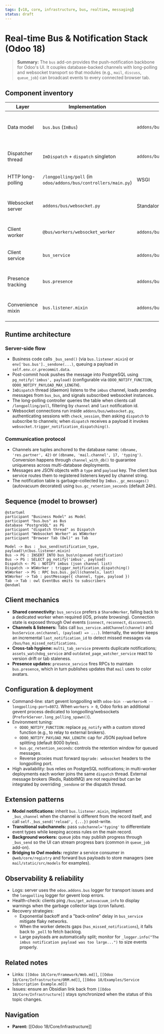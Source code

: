 ```yaml
---
tags: [v18, core, infrastructure, bus, realtime, messaging]
status: draft
---
```

# Real-time Bus & Notification Stack (Odoo 18)

> **Summary:** The `bus` add-on provides the push-notification backbone for Odoo's UI. It couples database-backed channels with long-polling and websocket transport so that modules (e.g., `mail`, `discuss`, `queue_job`) can broadcast events to every connected browser tab.

## Component inventory
| Layer | Implementation | Location | Responsibilities |
|-------|----------------|----------|------------------|
| Data model | `bus.bus` (`ImBus`) | `addons/bus/models/bus.py` | Persists notifications until delivery; handles pre/post-commit hooks and PostgreSQL `NOTIFY` integration. |
| Dispatcher thread | `ImDispatch` + `dispatch` singleton | `addons/bus/models/bus.py` | Listens to `LISTEN imbus` and fans out notifications to subscribed websockets. |
| HTTP long-polling | `/longpolling/poll` (in `odoo/addons/bus/controllers/main.py`) | WSGI | REST fallback for clients that cannot use websockets. |
| Websocket server | `addons/bus/websocket.py` | Standalone gevent app | Manages websocket lifecycle, authentication, and dispatch to tabs; shares `dispatch` with long-polling. |
| Client worker | `@bus/workers/websocket_worker` | `addons/bus/static/src/workers` | SharedWorker coordinating a single websocket per browser. |
| Client service | `bus_service` | `addons/bus/static/src/services/bus_service.js` | Owl service wrapping worker events, reconnect logic, channel subscription API. |
| Presence tracking | `bus.presence` | `addons/bus/models/bus_presence.py` | Maintains user status (online/away/offline), episodes triggered during polls. |
| Convenience mixin | `bus.listener.mixin` | `addons/bus/models/bus_listener_mixin.py` | Simplifies publishing model-scoped notifications (`record._bus_send(...)`). |

## Runtime architecture
### Server-side flow
- Business code calls `_bus_send()` (via `bus.listener.mixin`) or `env['bus.bus']._sendone(...)`, queuing a payload in `self.env.cr.precommit.data`.
- Post-commit hook pushes the message into PostgreSQL using `pg_notify('imbus', payload)` (configurable via `ODOO_NOTIFY_FUNCTION`, `ODOO_NOTIFY_PAYLOAD_MAX_LENGTH`).
- `ImDispatch` thread (daemon) listens to the `imbus` channel, loads pending messages from `bus_bus`, and signals subscribed websocket instances.
- The long-polling controller queries the table when clients call `/longpolling/poll`, filtering by `channel` and `last` notification id.
- Websocket connections run inside `addons/bus/websocket.py`, authenticating sessions with `check_session`, then asking `dispatch` to subscribe to channels; when `dispatch` receives a payload it invokes `websocket.trigger_notification_dispatching()`.

### Communication protocol
- Channels are tuples anchored to the database name: `(dbname, 'res.partner', 42)` or `(dbname, 'mail.channel', 17, 'typing')`. Conversion happens through `channel_with_db()` to guarantee uniqueness across multi-database deployments.
- Messages are JSON objects with a `type` and `payload` key. The client bus service routes them to registered listeners keyed by channel string.
- The notification table is garbage-collected by `ImBus._gc_messages()` (autovacuum decorated) using `bus.gc_retention_seconds` (default 24h).

## Sequence (model to browser)
```plantuml
@startuml
participant "Business Model" as Model
participant "bus.bus" as Bus
database "PostgreSQL" as PG
participant "dispatch thread" as Dispatch
participant "Websocket Worker" as WSWorker
participant "Browser Tab (Owl)" as Tab

Model -> Bus : _bus_send(notification_type, payload)\n(bus.listener.mixin)
Bus -> PG : INSERT INTO bus_bus\n(queued notification)
Bus -> PG : SELECT pg_notify('imbus', payload)
Dispatch <- PG : NOTIFY imbus (json channel list)
Dispatch -> WSWorker : trigger_notification_dispatching()
WSWorker -> PG : RPC bus.bus._poll(channels, last)
WSWorker -> Tab : postMessage({ channel, type, payload })
Tab -> Tab : owl EventBus emits to subscribers
@enduml
```

## Client mechanics
- **Shared connectivity:** `bus_service` prefers a `SharedWorker`, falling back to a dedicated worker when required (iOS, private browsing). Connection state is exposed through Owl events (`connect`, `reconnect`, `disconnect`).
- **Channels & listeners:** Tabs call `bus_service.addChannel(channel)` and `busService.on(channel, (payload) => ...)`. Internally, the worker keeps an incremental `last_notification_id` to detect missed messages via `/bus/has_missed_notifications`.
- **Cross-tab hygiene:** `multi_tab_service` prevents duplicate notifications; `assets_watchdog_service` and `outdated_page_watcher_service` react to version drift or tab staleness.
- **Presence updates:** `presence_service` fires RPCs to maintain `bus.presence`, which in turn publishes updates that `mail` uses to color avatars.

## Configuration & deployment
- Command-line: start gevent longpolling with `odoo-bin --workers=N --longpolling-port=8072`. When `workers > 0`, Odoo forks an additional gevent process dedicated to longpolling/websockets (`PreforkServer.long_polling_spawn()`).
- Environment tuning:
  - `ODOO_NOTIFY_FUNCTION`: replace `pg_notify` with a custom stored function (e.g., to relay to external brokers).
  - `ODOO_NOTIFY_PAYLOAD_MAX_LENGTH`: cap for JSON payload before splitting (default 8000 bytes).
  - `bus.gc_retention_seconds`: controls the retention window for queued messages.
  - Reverse proxies must forward `Upgrade: websocket` headers to the longpolling port.
- High availability: bus relies on PostgreSQL notifications; in multi-worker deployments each worker joins the same `dispatch` thread. External message brokers (Redis, RabbitMQ) are not required but can be integrated by overriding `_sendone` or the dispatch thread.

## Extension patterns
- **Model notifications:** inherit `bus.listener.mixin`, implement `_bus_channel` when the channel is different from the record itself, and call `self._bus_send('reload', {...})` post-write.
- **Transitional subchannels:** pass `subchannel='typing'` to differentiate event types while keeping access rules on the main record.
- **Background workers:** queue jobs may publish progress through `_bus_send` so the UI can stream progress bars (common in `queue_job` add-on).
- **Bridging to Owl models:** register a service consumer in `@web/core/registry` and forward bus payloads to store managers (see `mail/static/src/models` for examples).

## Observability & reliability
- Logs: server uses the `odoo.addons.bus` logger for transport issues and the `longpolling` logger for gevent loop errors.
- Health-check: clients ping `/bus/get_autovacuum_info` to display warnings when the garbage collector lags (cron failure).
- Recovery strategies:
  - Exponential backoff and a "back-online" delay in `bus_service` mitigate flaky networks.
  - When the worker detects gaps (`has_missed_notifications`), it falls back to `_poll` to fetch backlog.
  - Large payloads are automatically split; monitor for `_logger.info("The imbus notification payload was too large...")` to size events properly.

## Related notes
- Links: `[[Odoo 18/Core/Framework/Web.md]]`, `[[Odoo 18/Core/Infrastructure/ORM.md]]`, `[[Odoo 18/Examples/Service Subscription Example.md]]`
- Issues: ensure an Obsidian link back from `[[Odoo 18/Core/Infrastructure]]` stays synchronized when the status of this topic changes.


## Navigation
- **Parent:** [[Odoo 18/Core/Infrastructure]]
